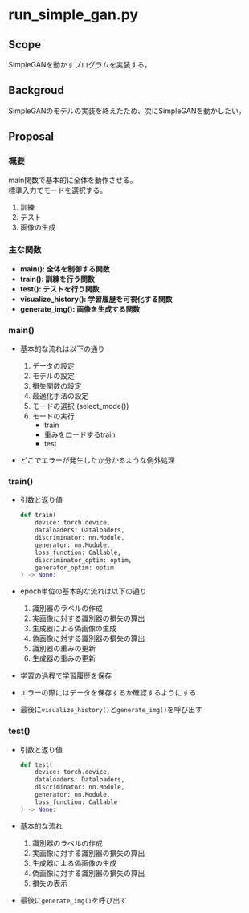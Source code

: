 # run_simple_gan.py

## Scope
SimpleGANを動かすプログラムを実装する。

## Backgroud
SimpleGANのモデルの実装を終えたため、次にSimpleGANを動かしたい。

## Proposal
### 概要
main関数で基本的に全体を動作させる。  
標準入力でモードを選択する。
1. 訓練
2. テスト
3. 画像の生成

### 主な関数
- **main(): 全体を制御する関数**
- **train(): 訓練を行う関数**
- **test(): テストを行う関数**
- **visualize_history(): 学習履歴を可視化する関数**
- **generate_img(): 画像を生成する関数**

### main()
- 基本的な流れは以下の通り
    1. データの設定
    2. モデルの設定
    3. 損失関数の設定
    4. 最適化手法の設定
    5. モードの選択 (select_mode())
    6. モードの実行
        - train
        - 重みをロードするtrain
        - test

- どこでエラーが発生したか分かるような例外処理

### train()
- 引数と返り値
    ```python
    def train(
        device: torch.device,
        dataloaders: Dataloaders,
        discriminator: nn.Module,
        generator: nn.Module,
        loss_function: Callable,
        discriminator_optim: optim,
        generator_optim: optim
    ) -> None:
    ```

- epoch単位の基本的な流れは以下の通り
    1. 識別器のラベルの作成
    2. 実画像に対する識別器の損失の算出
    3. 生成器による偽画像の生成
    4. 偽画像に対する識別器の損失の算出
    5. 識別器の重みの更新
    6. 生成器の重みの更新

- 学習の過程で学習履歴を保存
- エラーの際にはデータを保存するか確認するようにする
- 最後に```visualize_history()```と```generate_img()```を呼び出す

### test()
- 引数と返り値
    ```python
    def test(
        device: torch.device,
        dataloaders: Dataloaders,
        discriminator: nn.Module,
        generator: nn.Module,
        loss_function: Callable
    ) -> None:
    ```

- 基本的な流れ
    1. 識別器のラベルの作成
    2. 実画像に対する識別器の損失の算出
    3. 生成器による偽画像の生成
    4. 偽画像に対する識別器の損失の算出
    5. 損失の表示

- 最後に```generate_img()```を呼び出す
